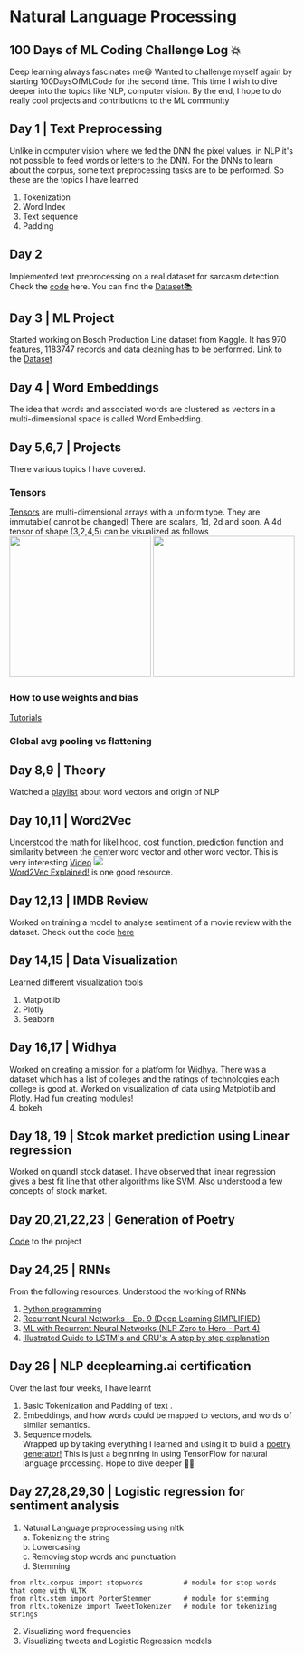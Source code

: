 # Natural Language Processing 
 ## 100 Days of ML Coding Challenge Log 💥
 Deep learning always fascinates me:smiley: Wanted to challenge myself again by starting 100DaysOfMLCode for the second time. This time I wish to dive deeper into the topics like NLP, computer vision. By the end, I hope to do really cool projects and contributions to the ML community
 
## Day 1 | Text Preprocessing 
Unlike in computer vision where we fed the DNN the pixel values, in NLP it's not possible to feed words or letters to the DNN. For the DNNs to learn about the corpus, some text preprocessing tasks are to be performed. So these are the topics I have learned
1. Tokenization
2.  Word Index
3. Text sequence
4. Padding  

## Day 2
Implemented text preprocessing on a real dataset for sarcasm detection. Check the [code](https://github.com/neha-duggirala/100DaysOfMLCode/blob/master/NLP/Sarcasm_detection.ipynb)  here. You can find the [Dataset📚](https://rishabhmisra.github.io/publications/)

## Day 3 | ML Project
Started working on Bosch Production Line dataset from Kaggle. It has 970 features, 1183747 records and data cleaning has to be performed.
Link to the [Dataset](https://www.kaggle.com/c/bosch-production-line-performance/overview)

## Day 4 | Word Embeddings
The idea that words and associated words are clustered as vectors in a multi-dimensional space is called Word Embedding.

## Day 5,6,7 | Projects
There various topics I have covered.
### Tensors
[Tensors](https://www.tensorflow.org/guide/tensor) are multi-dimensional arrays with a uniform type. They are immutable( cannot be changed) There are scalars, 1d, 2d and soon. A 4d tensor of shape (3,2,4,5) can be visualized as follows<br>
<img src='https://www.tensorflow.org/guide/images/tensor/4-axis_block.png' width=250 height=250/>
<img src='https://www.tensorflow.org/guide/images/tensor/shape2.png' width=250 height=250/>

### How to use weights and bias
[Tutorials](https://app.wandb.ai)

### Global avg pooling vs flattening

## Day 8,9 | Theory

Watched a [playlist](https://www.youtube.com/watch?v=8rXD5-xhemo&list=PLoROMvodv4rOhcuXMZkNm7j3fVwBBY42z&index=2&t=878s) about word vectors and origin of NLP

## Day 10,11 | Word2Vec
Understood the math for likelihood, cost function, prediction function and similarity between the center word vector and other word vector. This is very interesting [Video](https://www.youtube.com/watch?v=8rXD5-xhemo&list=PLoROMvodv4rOhcuXMZkNm7j3fVwBBY42z&index=1)
<img src="https://adriancolyer.files.wordpress.com/2016/04/word2vec-king-queen-composition.png?w=656"/><br>
[Word2Vec Explained!](https://www.youtube.com/watch?v=yFFp9RYpOb0) is one good resource.

## Day 12,13 | IMDB Review
Worked on training a model to analyse sentiment of a movie review with the dataset. Check out the code [here](https://github.com/neha-duggirala/IMDB-review-classification)

## Day 14,15 | Data Visualization
Learned different visualization tools
1. Matplotlib
2. Plotly
3. Seaborn

## Day 16,17 | Widhya
Worked on creating a mission for a platform for [Widhya](https://widhya.org/#/). There was a dataset which has a list of colleges and the ratings of technologies each college is good at. Worked on visualization of data using Matplotlib and Plotly. Had fun creating modules!  
4. bokeh 

## Day 18, 19 | Stcok market prediction using Linear regression
Worked on quandl stock dataset. I have observed that linear regression gives a best fit line that other algorithms like SVM. Also understood a few concepts of stock market. 

## Day 20,21,22,23 | Generation of Poetry
[Code](https://github.com/neha-duggirala/Poetry-Generation) to the project

## Day 24,25 | RNNs
From the following resources, Understood the working of RNNs
1. [Python programming](https://pythonprogramming.net/recurrent-neural-network-rnn-lstm-machine-learning-tutorial/)
2. [Recurrent Neural Networks - Ep. 9 (Deep Learning SIMPLIFIED)](https://www.youtube.com/watch?v=_aCuOwF1ZjU)
3. [ML with Recurrent Neural Networks (NLP Zero to Hero - Part 4)](https://www.youtube.com/watch?v=OuYtk9Ymut4&list=PLQY2H8rRoyvzDbLUZkbudP-MFQZwNmU4S&index=4)
4. [Illustrated Guide to LSTM's and GRU's: A step by step explanation](https://www.youtube.com/watch?time_continue=220&v=8HyCNIVRbSU&feature=emb_title)

## Day 26 | NLP deeplearning.ai certification
Over the last four weeks, I have learnt
1. Basic Tokenization and Padding of text .
2. Embeddings, and how words could be mapped to vectors, and words of similar semantics.
3. Sequence models.<br>
Wrapped up by taking everything I learned and using it to build a [poetry generator!](https://github.com/neha-duggirala/Poetry-Generation)
This is just a beginning in using TensorFlow for natural language processing. Hope to dive deeper 🏊‍♀️

## Day 27,28,29,30 | Logistic regression for sentiment analysis
1. Natural Language preprocessing using nltk <br>
 a. Tokenizing the string<br>
 b. Lowercasing<br>
 c. Removing stop words and punctuation <br>
 d. Stemming <br>
 ```
from nltk.corpus import stopwords          # module for stop words that come with NLTK
from nltk.stem import PorterStemmer        # module for stemming
from nltk.tokenize import TweetTokenizer   # module for tokenizing strings
```
2. Visualizing word frequencies <br>
3. Visualizing tweets and Logistic Regression models <br>
